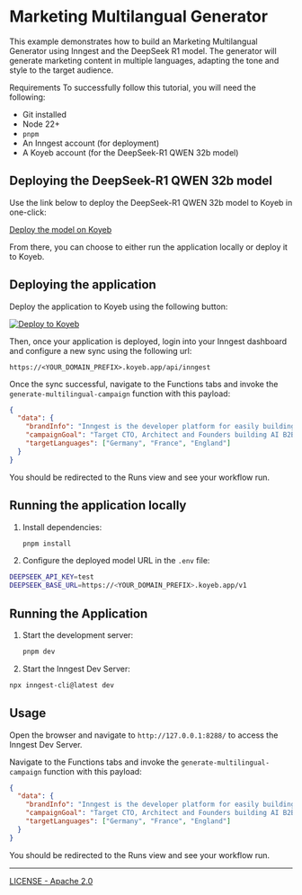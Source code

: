 # Marketing Multilangual Generator

This example demonstrates how to build an Marketing Multilangual Generator using Inngest and the DeepSeek R1 model. The generator will generate marketing content in multiple languages, adapting the tone and style to the target audience.

Requirements
To successfully follow this tutorial, you will need the following:

- Git installed
- Node 22+
- `pnpm`
- An Inngest account (for deployment)
- A Koyeb account (for the DeepSeek-R1 QWEN 32b model)

## Deploying the DeepSeek-R1 QWEN 32b model

Use the link below to deploy the DeepSeek-R1 QWEN 32b model to Koyeb in one-click:

[Deploy the model on Koyeb](https://app.koyeb.com/deploy?type=model&model=deepseek-r1-qwen-32)

From there, you can choose to either run the application locally or deploy it to Koyeb.

## Deploying the application

Deploy the application to Koyeb using the following button:

[![Deploy to Koyeb](https://www.koyeb.com/static/images/deploy/button.svg)](https://app.koyeb.com/deploy?type=git&repository=inngest/deepseek-r1-marketing-multilangual-example&branch=main&name=marketing-multilangual-generator)

Then, once your application is deployed, login into your Inngest dashboard and configure a new sync using the following url:

```
https://<YOUR_DOMAIN_PREFIX>.koyeb.app/api/inngest
```

Once the sync successful, navigate to the Functions tabs and invoke the `generate-multilingual-campaign` function with this payload:

```json
{
  "data": {
    "brandInfo": "Inngest is the developer platform for easily building reliable workflows with zero infrastructure.\n\nShipping reliable background jobs and workflows are a time consuming and frustrating experience for any software team. Local development is painful. Managing infrastructure is tedious. Days to weeks of developer time is lost doing this work at every company.\n\nInngest is solving this problem for every software team, no matter team size or experience.",
    "campaignGoal": "Target CTO, Architect and Founders building AI B2B products.",
    "targetLanguages": ["Germany", "France", "England"]
  }
}
```

You should be redirected to the Runs view and see your workflow run.

## Running the application locally

1. Install dependencies:

   ```bash
   pnpm install
   ```

2. Configure the deployed model URL in the `.env` file:

```bash
DEEPSEEK_API_KEY=test
DEEPSEEK_BASE_URL=https://<YOUR_DOMAIN_PREFIX>.koyeb.app/v1
```

## Running the Application

1. Start the development server:

   ```bash
   pnpm dev
   ```

2. Start the Inngest Dev Server:

```bash
npx inngest-cli@latest dev
```

## Usage

Open the browser and navigate to `http://127.0.0.1:8288/` to access the Inngest Dev Server.

Navigate to the Functions tabs and invoke the `generate-multilingual-campaign` function with this payload:

```json
{
  "data": {
    "brandInfo": "Inngest is the developer platform for easily building reliable workflows with zero infrastructure.\n\nShipping reliable background jobs and workflows are a time consuming and frustrating experience for any software team. Local development is painful. Managing infrastructure is tedious. Days to weeks of developer time is lost doing this work at every company.\n\nInngest is solving this problem for every software team, no matter team size or experience.",
    "campaignGoal": "Target CTO, Architect and Founders building AI B2B products.",
    "targetLanguages": ["Germany", "France", "England"]
  }
}
```

You should be redirected to the Runs view and see your workflow run.

---

[LICENSE - Apache 2.0](./LICENSE)
